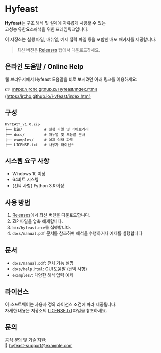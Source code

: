# Hyfeast

**Hyfeast**는 구조 해석 및 설계에 자유롭게 사용할 수 있는  
고성능 유한요소해석을 위한 프레임워크입니다.

이 저장소는 실행 파일, 매뉴얼, 예제 입력 파일 등을 포함한 배포 패키지를 제공합니다.

>  최신 버전은 [Releases](https://github.com/jrcho/Hyfeast/releases/latest) 탭에서 다운로드하세요.

## 온라인 도움말 / Online Help

웹 브라우저에서 Hyfeast 도움말을 바로 보시려면 아래 링크를 이용하세요:

👉 [https://jrcho.github.io/Hyfeast/index.html](https://jrcho.github.io/Hyfeast/index.html)


##  구성

```
HYFEAST_v1.0.zip
├── bin/          # 실행 파일 및 라이브러리
├── docs/         # 매뉴얼 및 도움말 문서
├── examples/     # 예제 입력 파일
├── LICENSE.txt   # 사용자 라이선스
```

## 시스템 요구 사항

- Windows 10 이상
- 64비트 시스템
- (선택 사항) Python 3.8 이상

## 사용 방법

1. [Releases](https://github.com/jrcho/Hyfeast/releases/latest)에서 최신 버전을 다운로드합니다.
2. ZIP 파일을 압축 해제합니다.
3. `bin/hyfeast.exe`를 실행합니다.
4. `docs/manual.pdf` 문서를 참조하여 해석을 수행하거나 예제를 실행합니다.

## 문서

- `docs/manual.pdf`: 전체 기능 설명
- `docs/help.html`: GUI 도움말 (선택 사항)
- `examples/`: 다양한 해석 입력 예제

## 라이선스

이 소프트웨어는 사용자 정의 라이선스 조건에 따라 제공됩니다.  
자세한 내용은 저장소의 [LICENSE.txt](LICENSE.txt) 파일을 참조하세요.

## 문의

공식 문의 및 기술 지원:  
📧 hyfeast-support@example.com
